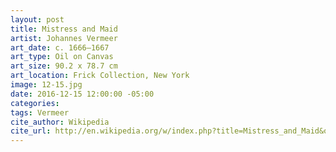 ```yaml
---
layout: post
title: Mistress and Maid
artist: Johannes Vermeer
art_date: c. 1666–1667
art_type: Oil on Canvas
art_size: 90.2 x 78.7 cm
art_location: Frick Collection, New York
image: 12-15.jpg
date: 2016-12-15 12:00:00 -05:00
categories:
tags: Vermeer
cite_author: Wikipedia
cite_url: http://en.wikipedia.org/w/index.php?title=Mistress_and_Maid&oldid=574010281
---
```

